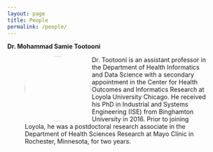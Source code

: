 ```yaml
---
layout: page
title: People
permalink: /people/
---
```


**Dr. Mohammad Samie Tootooni**

<figure>
    <a href="../images/mtootooni.jpg">
        <img src="https://raw.githubusercontent.com/TestRun23/TestRun23.github.io/master/images/mtootooni.jpg"  width="150px" height="150px" align="left" style="border-radius:50%"/>
    </a>
<figcaption margin: 1.5em>
    Dr. Tootooni is an assistant professor in the Department of Health Informatics and Data Science with a secondary appointment in the Center for Health Outcomes and Informatics Research at Loyola University Chicago. He received his PhD in Industrial and Systems Engineering (ISE) from Binghamton University in 2016. Prior to joining Loyola, he was a postdoctoral research associate in the Department of Health Sciences Research at Mayo Clinic in Rochester, Minnesota, for two years.
</figcaption>
</figure>
<br>
